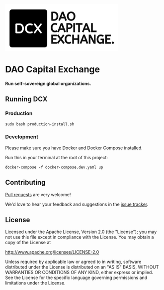 
<img src="https://raw.githubusercontent.com/DaoCapEx/app/main/static-assets/logo/logo-svg/11.svg" height="150" />

# DAO Capital Exchange

#### Run self-sovereign global organizations. 

## Running DCX

### Production

```
sudo bash production-install.sh
```

### Development

Please make sure you have Docker and Docker Compose installed. 

Run this in your terminal at the root of this project: 

```
docker-compose -f docker-compose.dev.yaml up
```

## Contributing

[Pull requests](https://help.github.com/articles/about-pull-requests/) are very welcome!

We'd love to hear your feedback and suggestions in the [issue tracker](https://github.com/DaoCapEx/app/issues).

## License

Licensed under the Apache License, Version 2.0 (the "License"); you may not use this file except in compliance with the License. You may obtain a copy of the License at

http://www.apache.org/licenses/LICENSE-2.0

Unless required by applicable law or agreed to in writing, software distributed under the License is distributed on an "AS IS" BASIS, WITHOUT WARRANTIES OR CONDITIONS OF ANY KIND, either express or implied. See the License for the specific language governing permissions and limitations under the License.
